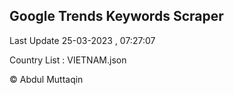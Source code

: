

## Google Trends Keywords Scraper 
 
Last Update 25-03-2023 , 07:27:07

Country List :
VIETNAM.json



© Abdul Muttaqin 
